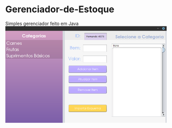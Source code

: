 # Gerenciador-de-Estoque
Simples gerenciador feito em Java
![alt text](https://github.com/RuyVictor/Gerenciador-de-Estoque/blob/master/image--001.png?raw=true)
